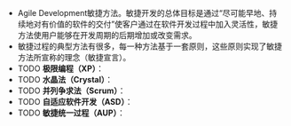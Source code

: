 - Agile Development敏捷方法。敏捷开发的总体目标是通过“尽可能早地、持续地对有价值的软件的交付”使客户通过在软件开发过程中加入灵活性，敏捷方法使用户能够在开发周期的后期增加或改变需求。
- 敏捷过程的典型方法有很多，每一种方法基于一套原则，这些原则实现了敏捷方法所宣称的理念（敏捷宣言）。
- TODO **极限编程（XP）**：
- TODO **水晶法（Crystal）**：
- TODO **并列争求法（Scrum）**：
- TODO **自适应软件开发（ASD）**：
- TODO **敏捷统一过程（AUP）**：
